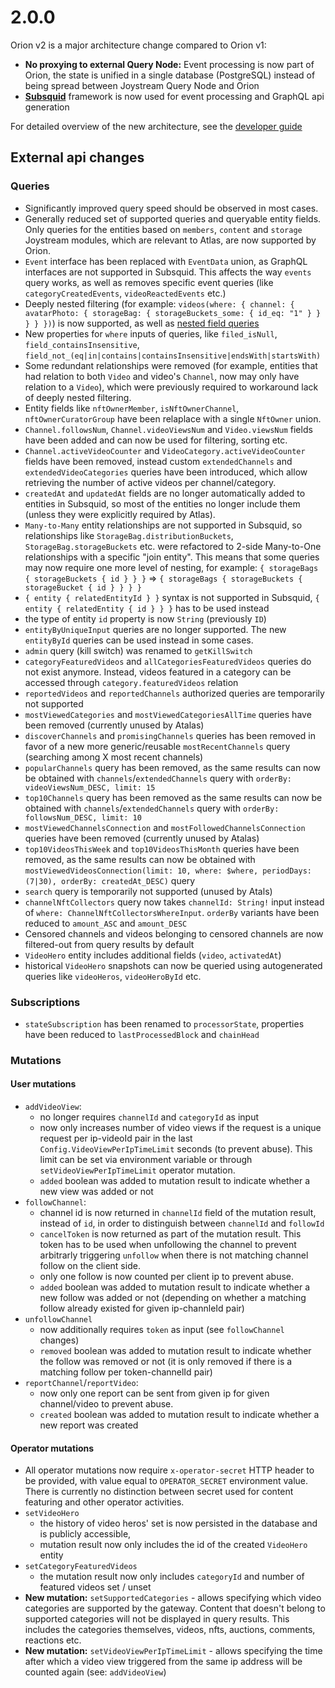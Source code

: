 # 2.0.0

Orion v2 is a major architecture change compared to Orion v1:

- **No proxying to external Query Node:** Event processing is now part of Orion, the state is unified in a single database (PostgreSQL) instead of being spread between Joystream Query Node and Orion
- **[Subsquid](https://docs.subsquid.io/)** framework is now used for event processing and GraphQL api generation

For detailed overview of the new architecture, see the [developer guide](docs/developer-guide.md)

## External api changes

### Queries

- Significantly improved query speed should be observed in most cases.
- Generally reduced set of supported queries and queryable entity fields. Only queries for the entities based on `members`, `content` and `storage` Joystream modules, which are relevant to Atlas, are now supported by Orion.
- `Event` interface has been replaced with `EventData` union, as GraphQL interfaces are not supported in Subsquid. This affects the way `events` query works, as well as removes specific event queries (like `categoryCreatedEvents`, `videoReactedEvents` etc.)
- Deeply nested filtering (for example: `videos(where: { channel: { avatarPhoto: { storageBag: { storageBuckets_some: { id_eq: "1" } } } } })`) is now supported, as well as [nested field queries](https://docs.subsquid.io/query-squid/nested-field-queries/)
- New properties for `where` inputs of queries, like `filed_isNull`, `field_containsInsensitive`, `field_not_(eq|in|contains|containsInsensitive|endsWith|startsWith)`
- Some redundant relationships were removed (for example, entities that had relation to both `Video` and video's `Channel`, now may only have relation to a `Video`), which were previously required to workaround lack of deeply nested filtering.
- Entity fields like `nftOwnerMember`, `isNftOwnerChannel`, `nftOwnerCuratorGroup` have been relaplace with a single `NftOwner` union.
- `Channel.followsNum`, `Channel.videoViewsNum` and `Video.viewsNum` fields have been added and can now be used for filtering, sorting etc.
- `Channel.activeVideoCounter` and `VideoCategory.activeVideoCounter` fields have been removed, instead custom `extendedChannels` and `extendedVideoCategories` queries have been introduced, which allow retrieving the number of active videos per channel/category.
- `createdAt` and `updatedAt` fields are no longer automatically added to entities in Subsquid, so most of the entities no longer include them (unless they were explicitly required by Atlas).
- `Many-to-Many` entity relationships are not supported in Subsquid, so relationships like `StorageBag.distributionBuckets`, `StorageBag.storageBuckets` etc. were refactored to 2-side Many-to-One relationships with a specific "join entity". This means that some queries may now require one more level of nesting, for example: `{ storageBags { storageBuckets { id } } }` => `{ storageBags { storageBuckets { storageBucket { id } } } }`
- `{ entity { relatedEntityId } }` syntax is not supported in Subsquid, `{ entity { relatedEntity { id } } }` has to be used instead
- the type of entity `id` property is now `String` (previously `ID`)
- `entityByUniqueInput` queries are no longer supported. The new `entityById` queries can be used instead in some cases.
- `admin` query (kill switch) was renamed to `getKillSwitch`
- `categoryFeaturedVideos` and `allCategoriesFeaturedVideos` queries do not exist anymore. Instead, videos featured in a category can be accessed through `category.featuredVideos` relation
- `reportedVideos` and `reportedChannels` authorized queries are temporarily not supported
-  `mostViewedCategories` and `mostViewedCategoriesAllTime` queries have been removed (currently unused by Atalas)
- `discoverChannels` and `promisingChannels` queries has been removed in favor of a new more generic/reusable `mostRecentChannels` query (searching among X most recent channels)
- `popularChannels` query has been removed, as the same results can now be obtained with `channels`/`extendedChannels` query with `orderBy: videoViewsNum_DESC, limit: 15`
- `top10Channels` query has been removed as the same results can now be obtained with `channels`/`extendedChannels` query with `orderBy: followsNum_DESC, limit: 10`
- `mostViewedChannelsConnection` and `mostFollowedChannelsConnection` queries have been removed (currently unused by Atalas)
- `top10VideosThisWeek` and `top10VideosThisMonth` queries have been removed, as the same results can now be obtained with `mostViewedVideosConnection(limit: 10, where: $where, periodDays: (7|30), orderBy: createdAt_DESC)` query
- `search` query is temporarily not supported (unused by Atals)
- `channelNftCollectors` query now takes `channelId: String!` input instead of `where: ChannelNftCollectorsWhereInput`. `orderBy` variants have been reduced to `amount_ASC` and `amount_DESC`
- Censored channels and videos belonging to censored channels are now filtered-out from query results by default
- `VideoHero` entity includes additional fields (`video`, `activatedAt`)
- historical `VideoHero` snapshots can now be queried using autogenerated queries like `videoHeros`, `videoHeroById` etc.

### Subscriptions
- `stateSubscription` has been renamed to `processorState`, properties have been reduced to `lastProcessedBlock` and `chainHead`

### Mutations

#### User mutations

- `addVideoView`:
    - no longer requires `channelId` and `categoryId` as input
    - now only increases number of video views if the request is a unique request per ip-videoId pair in the last `Config.VideoViewPerIpTimeLimit` seconds (to prevent abuse). This limit can be set via environment variable or through `setVideoViewPerIpTimeLimit` operator mutation.
    - `added` boolean was added to mutation result to indicate whether a new view was added or not
- `followChannel`:
    - channel id is now returned in `channelId` field of the mutation result, instead of `id`, in order to distinguish between `channelId` and `followId`
    - `cancelToken` is now returned as part of the mutation result. This token has to be used when unfollowing the channel to prevent arbitrarly triggering `unfollow` when there is not matching channel follow on the client side.
    - only one follow is now counted per client ip to prevent abuse.
    - `added` boolean was added to mutation result to indicate whether a new follow was added or not (depending on whether a matching follow already existed for given ip-channleId pair)
- `unfollowChannel`
    - now additionally requires `token` as input (see `followChannel` changes)
    - `removed` boolean was added to mutation result to indicate whether the follow was removed or not (it is only removed if there is a matching follow per token-channelId pair)
- `reportChannel`/`reportVideo`:
    - now only one report can be sent from given ip for given channel/video to prevent abuse.
    - `created` boolean was added to mutation result to indicate whether a new report was created

#### Operator mutations

- All operator mutations now require `x-operator-secret` HTTP header to be provided, with value equal to `OPERATOR_SECRET` environment value. There is currently no distinction between secret used for content featuring and other operator activities.
- `setVideoHero`
    - the history of video heros' set is now persisted in the database and is publicly accessible,
    - mutation result now only includes the id of the created `VideoHero` entity
- `setCategoryFeaturedVideos`
    - the mutation result now only includes `categoryId` and number of featured videos set / unset 
- **New mutation:** `setSupportedCategories` - allows specifying which video categories are supported by the gateway. Content that doesn't belong to supported categories will not be displayed in query results. This includes the categories themselves, videos, nfts, auctions, comments, reactions etc.
- **New mutation:** `setVideoViewPerIpTimeLimit` - allows specifying the time after which a video view triggered from the same ip address will be counted again (see: `addVideoView`)
